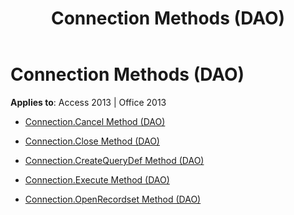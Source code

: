 ﻿---
title: Connection Methods (DAO)
TOCTitle: Methods
ms:assetid: d35831c7-083e-4acd-a18b-655db57b93f0
ms:mtpsurl: https://msdn.microsoft.com/library/Dn125610(v=office.15)
ms:contentKeyID: 52074484
ms.date: 09/18/2015
mtps_version: v=office.15
---

# Connection Methods (DAO)


**Applies to**: Access 2013 | Office 2013



  - [Connection.Cancel Method (DAO)](connection-cancel-method-dao.md)

  - [Connection.Close Method (DAO)](connection-close-method-dao.md)

  - [Connection.CreateQueryDef Method (DAO)](connection-createquerydef-method-dao.md)

  - [Connection.Execute Method (DAO)](connection-execute-method-dao.md)

  - [Connection.OpenRecordset Method (DAO)](connection-openrecordset-method-dao.md)

